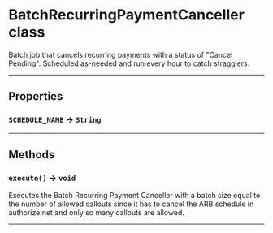 # BatchRecurringPaymentCanceller class

Batch job that cancels recurring payments 		with a status of "Cancel Pending". Scheduled as-needed 		and run every hour to catch stragglers.

---
## Properties

### `SCHEDULE_NAME` → `String`

---
## Methods
### `execute()` → `void`

Executes the Batch Recurring Payment Canceller with 		a batch size equal to the number of allowed callouts since it 		has to cancel the ARB schedule in authorize.net and only so many 		callouts are allowed.

---
